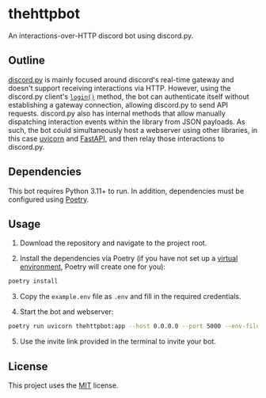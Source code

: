# thehttpbot

An interactions-over-HTTP discord bot using discord.py.

## Outline

[discord.py][1] is mainly focused around discord's real-time gateway and
doesn't support receiving interactions via HTTP. However, using the discord.py
client's [`login()`][2] method, the bot can authenticate itself without
establishing a gateway connection, allowing discord.py to send API requests.
discord.py also has internal methods that allow manually dispatching interaction
events within the library from JSON payloads. As such, the bot could
simultaneously host a webserver using other libraries, in this case [uvicorn][3]
and [FastAPI][4], and then relay those interactions to discord.py.

## Dependencies

This bot requires Python 3.11+ to run. In addition, dependencies must be
configured using [Poetry][5].

## Usage

1. Download the repository and navigate to the project root.

2. Install the dependencies via Poetry (if you have not set up a
   [virtual environment][6], Poetry will create one for you):

```sh
poetry install
```

3. Copy the `example.env` file as `.env` and fill in the required credentials.

4. Start the bot and webserver:

```sh
poetry run uvicorn thehttpbot:app --host 0.0.0.0 --port 5000 --env-file .env
```

5. Use the invite link provided in the terminal to invite your bot.

## License

This project uses the [MIT](LICENSE) license.

[1]: https://discordpy.readthedocs.io/en/stable/
[2]: https://discordpy.readthedocs.io/en/stable/api.html#discord.Client.login
[3]: https://www.uvicorn.org/
[4]: https://fastapi.tiangolo.com/
[5]: https://python-poetry.org/
[6]: https://docs.python.org/3/tutorial/venv.html
